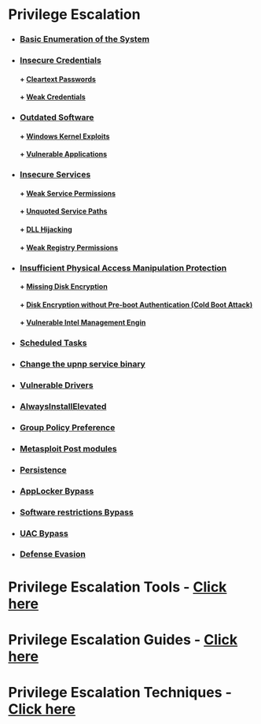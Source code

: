 # Privilege Escalation

* ###  [ Basic Enumeration of the System]( )
* ###  [ Insecure Credentials]( )
    #### + [     Cleartext Passwords]( )
    #### + [     Weak Credentials]( )
* ###  [ Outdated Software]( )
    #### + [     Windows Kernel Exploits]( )
    #### + [     Vulnerable Applications]( )
* ###  [  Insecure Services]( )
    #### + [     Weak Service Permissions]( )
    #### + [     Unquoted Service Paths]( )
    #### + [     DLL Hijacking]( )
    #### + [     Weak Registry Permissions]( )
* ###  [ Insufficient Physical Access Manipulation Protection ]( )
    #### + [     Missing Disk Encryption]( )
    #### + [     Disk Encryption without Pre-boot Authentication (Cold Boot Attack)   ]( )
    #### + [     Vulnerable Intel Management Engin]( )
* ###  [ Scheduled Tasks]( )
* ###  [  Change the upnp service binary]( )
* ###  [ Vulnerable Drivers]( )
* ###  [ AlwaysInstallElevated]( )
* ###  [ Group Policy Preference]( )
* ###  [ Metasploit Post modules]( )
* ###  [ Persistence]( )
* ###  [  AppLocker Bypass]( )
* ###  [ Software restrictions Bypass]( )
* ###  [ UAC Bypass]( )
* ###  [ Defense Evasion]( )

# Privilege Escalation Tools - [Click here](https://github.com/sarathlalup/Cyber-security/blob/master/Windows%20Exploitaion/Privilege%20escalation/Tools.md)
# Privilege Escalation Guides - [Click here](https://github.com/sarathlalup/Cyber-security/blob/master/Windows%20Exploitaion/Post%20Exploitaion/other%20links.md)
# Privilege Escalation Techniques - [Click here](https://github.com/sarathlalup/Cyber-security/blob/master/Windows%20Exploitaion/Privilege%20escalation/Techniques.md)

